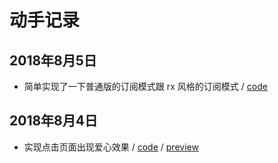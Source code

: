 # 动手记录

## 2018年8月5日

- 简单实现了一下普通版的订阅模式跟 rx 风格的订阅模式 / [code](https://github.com/lllllllqw/lllllllqw.github.io/blob/master/js/observer)

## 2018年8月4日

- 实现点击页面出现爱心效果 / [code](https://github.com/lllllllqw/lllllllqw.github.io/tree/master/css/heart) / [preview](https://lllllllqw.github.io/css/heart)